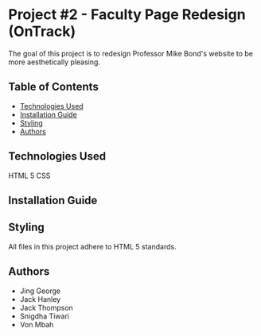 # Project #2 - Faculty Page Redesign (OnTrack)
The goal of this project is to redesign Professor Mike Bond's website to be more aesthetically pleasing.
## Table of Contents
* [Technologies Used](#technologies-used)
* [Installation Guide](#installation-guide)
* [Styling](#styling)
* [Authors](#authors)

## Technologies Used
HTML 5
CSS

## Installation Guide

## Styling
All files in this project adhere to HTML 5 standards.

## Authors
- Jing George
- Jack Hanley
- Jack Thompson
- Snigdha Tiwari
- Von Mbah
